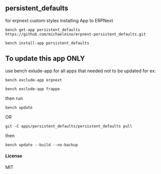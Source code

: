 ## persistent_defaults

for erpnext custom styles
installing App to ERPNext

`bench get-app persistent_defaults https://github.com/michaeleino/erpnext-persistent_defaults.git`

`bench install-app persistent_defaults`

## To update this app ONLY
use bench exlude-app for all apps that needed not to be updated for ex:

   `bench exclude-app erpnext`

   `bench exclude-app frappe`

then run

`bench update`

OR

`git -C apps/persistent_defaults/persistent_defaults pull`

then

`bench update --build --no-backup`

#### License

MIT
